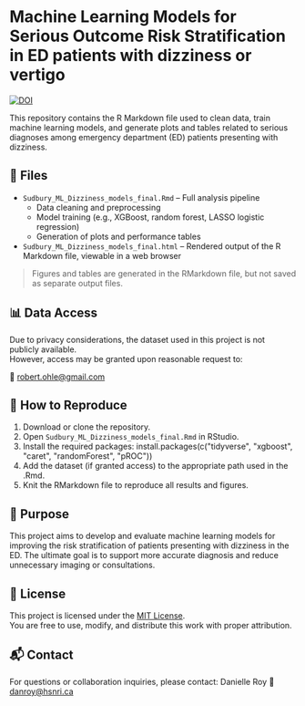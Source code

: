 # Machine Learning Models for Serious Outcome Risk Stratification in ED patients with dizziness or vertigo

[![DOI](https://zenodo.org/badge/DOI/10.5281/zenodo.15609465.svg)](https://doi.org/10.5281/zenodo.15609465)
 
This repository contains the R Markdown file used to clean data, train machine learning models, and generate plots and tables related to serious diagnoses among emergency department (ED) patients presenting with dizziness.

## 📁 Files

- `Sudbury_ML_Dizziness_models_final.Rmd` – Full analysis pipeline
  - Data cleaning and preprocessing
  - Model training (e.g., XGBoost, random forest, LASSO logistic regression)
  - Generation of plots and performance tables
- `Sudbury_ML_Dizziness_models_final.html` – Rendered output of the R Markdown file, viewable in a web browser

> Figures and tables are generated in the RMarkdown file, but not saved as separate output files.

## 📊 Data Access

Due to privacy considerations, the dataset used in this project is not publicly available.  
However, access may be granted upon reasonable request to:

📧 [robert.ohle@gmail.com](mailto:robert.ohle@gmail.com)

## 🔁 How to Reproduce

1. Download or clone the repository.
2. Open `Sudbury_ML_Dizziness_models_final.Rmd` in RStudio.
3. Install the required packages: 
    install.packages(c("tidyverse", "xgboost", "caret", "randomForest", "pROC"))
4. Add the dataset (if granted access) to the appropriate path used in the .Rmd.
5. Knit the RMarkdown file to reproduce all results and figures.

## 🧪 Purpose
This project aims to develop and evaluate machine learning models for improving the risk stratification of patients presenting with dizziness in the ED. The ultimate goal is to support more accurate diagnosis and reduce unnecessary imaging or consultations.

## 📜 License
This project is licensed under the [MIT License](LICENSE.txt).  
You are free to use, modify, and distribute this work with proper attribution.

## 📬 Contact
For questions or collaboration inquiries, please contact:
Danielle Roy
📧 danroy@hsnri.ca
